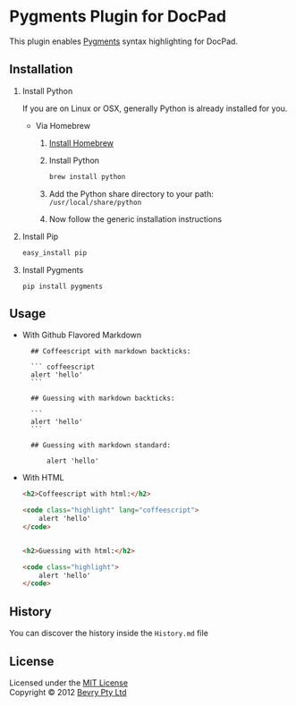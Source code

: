 # Pygments Plugin for DocPad

This plugin enables [Pygments](http://pygments.org/) syntax highlighting for DocPad.



## Installation

1. Install Python

	If you are on Linux or OSX, generally Python is already installed for you.
	
	- Via Homebrew

		1. [Install Homebrew](http://mxcl.github.com/homebrew/)

		2. Install Python

			``` bash
			brew install python
			
			```
		
		3. Add the Python share directory to your path: `/usr/local/share/python`

		4. Now follow the generic installation instructions


2. Install Pip
	
	``` bash
	easy_install pip
	```


3. Install Pygments

	```
	pip install pygments
	```


## Usage

- With Github Flavored Markdown
	
		## Coffeescript with markdown backticks:

		``` coffeescript
		alert 'hello'
		```

		## Guessing with markdown backticks:

		```
		alert 'hello'
		```

		## Guessing with markdown standard:

			alert 'hello'
		

- With HTML

	``` html
	<h2>Coffeescript with html:</h2>

	<code class="highlight" lang="coffeescript">
		alert 'hello'
	</code>


	<h2>Guessing with html:</h2>

	<code class="highlight">
		alert 'hello'
	</code>
	```



## History

You can discover the history inside the `History.md` file


## License

Licensed under the [MIT License](http://creativecommons.org/licenses/MIT/)
<br/>Copyright &copy; 2012 [Bevry Pty Ltd](http://bevry.me)